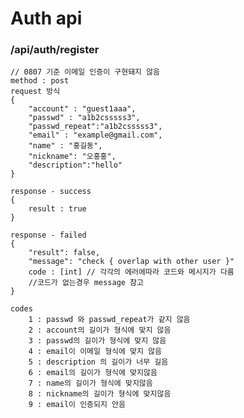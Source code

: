 # Auth api

### /api/auth/register
    // 0807 기준 이메일 인증이 구현돼지 않음
    method : post
    request 방식
    {
        "account" : "guest1aaa",
        "passwd" : "a1b2csssss3",
        "passwd_repeat":"a1b2csssss3",
        "email" : "example@gmail.com",
        "name" : "홍길동",
        "nickname": "오홍홍",
        "description":"hello"
    }
    
    response - success
    {
        result : true
    }

    response - failed
    {
        "result": false,
        "message": "check { overlap with other user }"
        code : [int] // 각각의 에러에따라 코드와 메시지가 다름
        //코드가 없는경우 message 참고
    }

    codes
        1 : passwd 와 passwd_repeat가 같지 않음
        2 : account의 길이가 형식에 맞지 않음
        3 : passwd의 길이가 형식에 맞지 않음
        4 : email이 이메일 형식에 맞지 않음
        5 : description 의 길이가 너무 길음
        6 : email의 길이가 형식에 맞지않음
        7 : name의 길이가 형식에 맞지않음
        8 : nickname의 길이가 형식에 맞지않음
        9 : email이 인증되지 안음